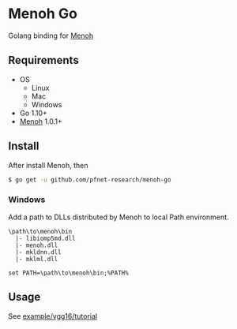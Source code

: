 # Menoh Go

Golang binding for [Menoh](https://github.com/pfnet-research/menoh)

## Requirements

- OS
  - Linux
  - Mac
  - Windows
- Go 1.10+
- [Menoh](https://github.com/pfnet-research/menoh) 1.0.1+

## Install

After install Menoh, then

```bash
$ go get -u github.com/pfnet-research/menoh-go
```

### Windows

Add a path to DLLs distributed by Menoh to local Path environment.

```
\path\to\menoh\bin
  |- libiomp5md.dll
  |- menoh.dll
  |- mkldnn.dll
  |- mklml.dll
```

```
set PATH=\path\to\menoh\bin;%PATH%
```


## Usage

See [example/vgg16/tutorial](example/vgg16/README.md)
